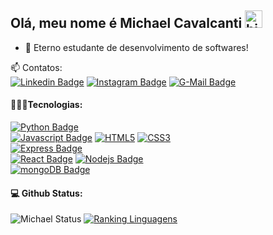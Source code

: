 ## Olá, meu nome é Michael Cavalcanti <img src="https://user-images.githubusercontent.com/1303154/88677602-1635ba80-d120-11ea-84d8-d263ba5fc3c0.gif" width="28px" alt="hi">

- 🔭 Eterno estudante de desenvolvimento de softwares!

:mailbox: Contatos:
<br>
[![Linkedin Badge](https://img.shields.io/badge/-Linkedin-0e76a8?style=flat&labelColor=0e76a8&logo=linkedin&logoColor=white)](https://www.linkedin.com/in/michael-cavalcanti-177690218/) [![Instagram Badge](https://img.shields.io/badge/-Instagram-blue?style=flat&labelColor=blue&logo=instagram&logoColor=white)](https://instagram.com/michaelmlcavalcanti) [![G-Mail Badge](https://img.shields.io/badge/Gmail-c0392b?style=flat&labelColor=c0392b&logo=gmail&logoColor=white)](mailto:michaelmlcavalcanti@gmail.com)

#### 👨🏼‍🏫Tecnologias:
[![Python Badge](https://img.shields.io/badge/-Python-F0DB4F?style=for-the-badge&labelColor=blue&logo=Python&logoColor=F0DB4F)](#)
<br>
[![Javascript Badge](https://img.shields.io/badge/-Javascript-F0DB4F?style=for-the-badge&labelColor=black&logo=javascript&logoColor=F0DB4F)](#)
[![HTML5](https://img.shields.io/badge/-HTML_5-orange?style=for-the-badge&labelColor=white&logo=html5&logoColor=orange)](#)
[![CSS3](https://img.shields.io/badge/-CSS_3-blue?style=for-the-badge&labelColor=white&logo=css3&logoColor=blue)](#)
<br>
[![Express Badge](https://img.shields.io/badge/-Express-grey?style=for-the-badge&labelColor=black&logo=express&logoColor=white)](#)
<br>
[![React Badge](https://img.shields.io/badge/-React-61DBFB?style=for-the-badge&labelColor=black&logo=react&logoColor=61DBFB)](#)
[![Nodejs Badge](https://img.shields.io/badge/-Node-3C873A?style=for-the-badge&labelColor=black&logo=node.js&logoColor=3C873A)](#)
<br>
[![mongoDB Badge](https://img.shields.io/badge/-MongoDB-3C873A?style=for-the-badge&labelColor=black&logo=MongoDB&logoColor=greenF)](#)

#### 💻 Github Status:

![Michael Status](https://github-readme-stats.vercel.app/api?username=manemaria&count_private=true&theme=tokyonight&hide=contribs,prs)
[![Ranking Linguagens](https://github-readme-stats.vercel.app/api/top-langs/?username=manemaria&layout=compact&theme=dark)](https://github.com/manemaria/github-readme-stats)
